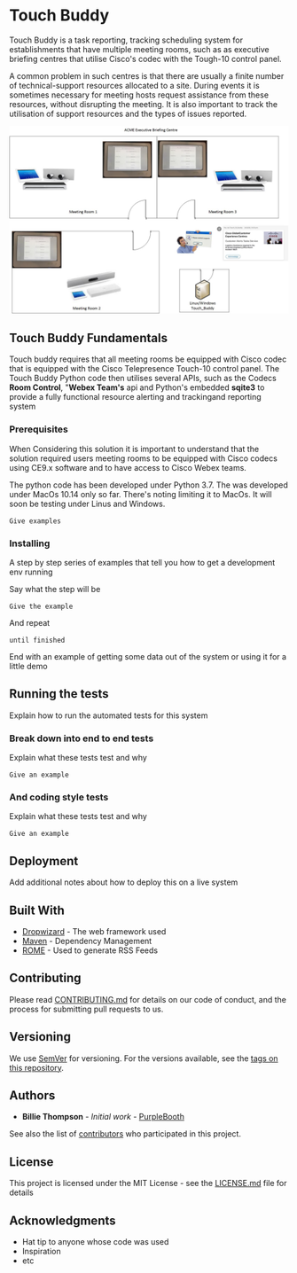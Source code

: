 # Touch Buddy

Touch Buddy is  a task reporting, tracking scheduling system for establishments that have multiple meeting rooms, such as as executive briefing centres that utilise Cisco's codec with the Tough-10 control panel. 

A common problem in such centres is that there are usually a finite number of technical-support resources allocated to a site. During events it is sometimes necessary for meeting hosts request assistance from these resources, without disrupting the meeting. It is also important to track the utilisation of support resources and the types of issues reported.

![Graphical Overview](https://github.com/austimbo/Touch_Demo/blob/master/images/Touch_Buddy_overview.jpg?raw=true)

## Touch Buddy Fundamentals

Touch buddy requires that all meeting rooms be equipped with Cisco codec that is equipped with the Cisco Telepresence Touch-10 control panel. The Touch Buddy Python code then utilises several APIs, such as the Codecs **Room Control**,  "**Webex Team's** api and Python's embedded **sqite3** to provide a fully functional resource alerting and trackingand reporting system  

### Prerequisites

When Considering this solution it is important to understand that the solution required users meeting rooms to be equipped with Cisco codecs using CE9.x software and to have access to Cisco Webex teams. 

The python code has been developed under Python 3.7. The was developed under MacOs 10.14 only so far. There's noting limiting it to MacOs. It will soon be testing under Linus and Windows. 

```
Give examples
```

### Installing

A step by step series of examples that tell you how to get a development env running

Say what the step will be

```
Give the example
```

And repeat

```
until finished
```

End with an example of getting some data out of the system or using it for a little demo

## Running the tests

Explain how to run the automated tests for this system

### Break down into end to end tests

Explain what these tests test and why

```
Give an example
```

### And coding style tests

Explain what these tests test and why

```
Give an example
```

## Deployment

Add additional notes about how to deploy this on a live system

## Built With

* [Dropwizard](http://www.dropwizard.io/1.0.2/docs/) - The web framework used
* [Maven](https://maven.apache.org/) - Dependency Management
* [ROME](https://rometools.github.io/rome/) - Used to generate RSS Feeds

## Contributing

Please read [CONTRIBUTING.md](https://gist.github.com/PurpleBooth/b24679402957c63ec426) for details on our code of conduct, and the process for submitting pull requests to us.

## Versioning

We use [SemVer](http://semver.org/) for versioning. For the versions available, see the [tags on this repository](https://github.com/your/project/tags). 

## Authors

* **Billie Thompson** - *Initial work* - [PurpleBooth](https://github.com/PurpleBooth)

See also the list of [contributors](https://github.com/your/project/contributors) who participated in this project.

## License

This project is licensed under the MIT License - see the [LICENSE.md](LICENSE.md) file for details

## Acknowledgments

* Hat tip to anyone whose code was used
* Inspiration
* etc

